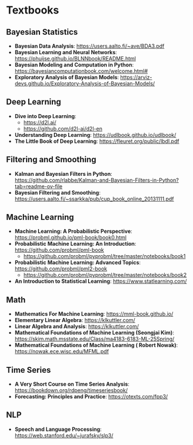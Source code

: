 # Textbooks

## Bayesian Statistics

- **Bayesian Data Analysis**: https://users.aalto.fi/~ave/BDA3.pdf
- **Bayesian Learning and Neural Networks**: https://phuijse.github.io/BLNNbook/README.html
- **Bayesian Modeling and Computation in Python**: https://bayesiancomputationbook.com/welcome.html#
- **Exploratory Analysis of Bayesian Models**: https://arviz-devs.github.io/Exploratory-Analysis-of-Bayesian-Models/

## Deep Learning

- **Dive into Deep Learning**: 
    - https://d2l.ai/
    - https://github.com/d2l-ai/d2l-en
- **Understanding Deep Learning**: https://udlbook.github.io/udlbook/
- **The Little Book of Deep Learning**: https://fleuret.org/public/lbdl.pdf

## Filtering and Smoothing

- **Kalman and Bayesian Filters in Python**: https://github.com/rlabbe/Kalman-and-Bayesian-Filters-in-Python?tab=readme-ov-file
- **Bayesian Filtering and Smoothing**: https://users.aalto.fi/~ssarkka/pub/cup_book_online_20131111.pdf

## Machine Learning

- **Machine Learning: A Probabilistic Perspective**: https://probml.github.io/pml-book/book0.html
- **Probabilistic Machine Learning: An Introduction**: https://github.com/probml/pml-book
    - https://github.com/probml/pyprobml/tree/master/notebooks/book1
- **Probabilistic Machine Learning: Advanced Topics**: https://github.com/probml/pml2-book
    - https://github.com/probml/pyprobml/tree/master/notebooks/book2
- **An Introduction to Statistical Learning**: https://www.statlearning.com/


## Math

- **Mathematics For Machine Learning**: https://mml-book.github.io/
- **Elementary Linear Algebra**: https://klkuttler.com/
- **Linear Algebra and Analysis**: https://klkuttler.com/
- **Mathematical Foundations of Machine Learning (Seongjai Kim)**: https://skim.math.msstate.edu/Class/ma4183-6183-ML-25Spring/
- **Mathematical Foundations of Machine Learning ( Robert Nowak)**: https://nowak.ece.wisc.edu/MFML.pdf

## Time Series

- **A Very Short Course on Time Series Analysis**: https://bookdown.org/rdpeng/timeseriesbook/
- **Forecasting: Principles and Practice**: https://otexts.com/fpp3/

## NLP

- **Speech and Language Processing**: https://web.stanford.edu/~jurafsky/slp3/